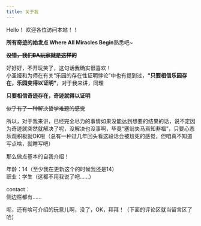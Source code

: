 ```yaml
---
title: 关于我
---
```


Hello！ 欢迎各位访问本站！！  
  
**所有奇迹的始发点  Where All Miracles Begin**熟悉吧~  

**~~没错，我们BA玩家就是这样的~~**  
  
好好好，不开玩笑了，这句话我确实很喜欢！  
小圣娅和为师在有关“乐园的存在性证明悖论”中也有提到过，**“只要相信乐园存在，乐园变得以证明”**，对于我来讲，同理  
  
**只要相信奇迹存在，奇迹就得以证明**  
  
~~似乎有了一种解决哲学难题的感觉~~  
  
所以，对于我来讲，已经完全尽力的事情如果没能达到想要的结果的话，说不定因为奇迹就突然就解决了呢，没解决也没事啊，毕竟“塞翁失马焉知非福”，只要心态乐观积极就OK啦（总有一种过几年回头看这段话会被尬死的感觉，但咱真不知道写点啥，就瞎写吧）  
  
那么做点基本的自我介绍！  
  
年龄：14（至少我在更新这个的时候我还是14）  
职业：学生（这都不用我说了吧……）  
  
contact：  
侧边栏都有……  
  
呃，还有啥可介绍的玩意儿啊，没了，OK，拜拜！（下面的评论区就当留言区了哈）
